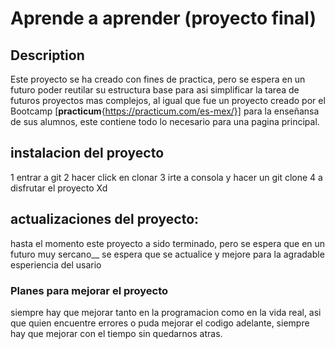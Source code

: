 # Aprende a aprender (proyecto final)

## **Description**

Este proyecto se ha creado con fines de practica, pero se espera en un futuro poder reutilar su estructura
base para asi simplificar la tarea de futuros proyectos mas complejos, al igual que fue un proyecto
creado por el Bootcamp [**practicum**{https://practicum.com/es-mex/}] para la enseñansa de sus alumnos, este contiene todo lo necesario
para una pagina principal.

## **instalacion del proyecto**

1 entrar a git
2 hacer click en clonar
3 irte a consola y hacer un git clone
4 a disfrutar el proyecto Xd

## **actualizaciones del proyecto:**

hasta el momento este proyecto a sido terminado, pero se espera que en un futuro muy sercano\_\_
se espera que se actualice y mejore para la agradable esperiencia del usario

### **Planes para mejorar el proyecto**

siempre hay que mejorar tanto en la programacion como en la vida real, asi que quien encuentre errores o puda mejorar el codigo adelante, siempre hay que mejorar con el tiempo sin quedarnos atras.
